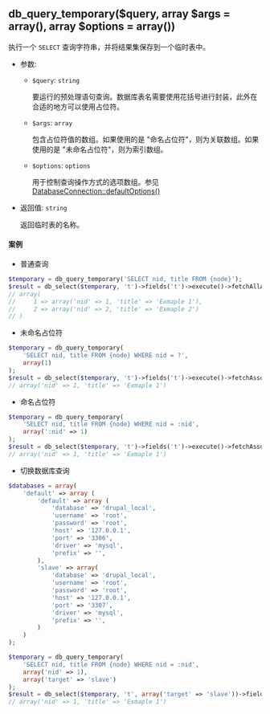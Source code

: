 ## db_query_temporary($query, array $args = array(), array $options = array())

执行一个 `SELECT` 查询字符串，并将结果集保存到一个临时表中。

- 参数:
  - `$query`: `string`

    要运行的预处理语句查询。数据库表名需要使用花括号进行封装，此外在合适的地方可以使用占位符。

  - `$args`: `array`

    包含占位符值的数组。如果使用的是 "命名占位符"，则为关联数组。如果使用的是 "未命名占位符"，则为索引数组。

  - `$options`: `options`

    用于控制查询操作方式的选项数组。参见 [DatabaseConnection::defaultOptions()](./DatabaseConnection.html#defaultOptions)

- 返回值: `string`

    返回临时表的名称。


#### 案例
- 普通查询
```php
$temporary = db_query_temporary('SELECT nid, title FROM {node}');
$result = db_select($temporary, 't')->fields('t')->execute()->fetchAllAssoc('nid');
// array(
//     1 => array('nid' => 1, 'title' => 'Exmaple 1'),
//     2 => array('nid' => 2, 'title' => 'Exmaple 2')
// )
```

- 未命名占位符
```php
$temporary = db_query_temporary(
    'SELECT nid, title FROM {node} WHERE nid = ?',
    array(1)
);
$result = db_select($temporary, 't')->fields('t')->execute()->fetchAssoc();
// array('nid' => 1, 'title' => 'Exmaple 1')
```

- 命名占位符
```php
$temporary = db_query_temporary(
    'SELECT nid, title FROM {node} WHERE nid = :nid',
    array(':nid' => 1)
);
$result = db_select($temporary, 't')->fields('t')->execute()->fetchAssoc();
// array('nid' => 1, 'title' => 'Exmaple 1')
```

- 切换数据库查询
```php
$databases = array(
    'default' => array (
        'default' => array (
            'database' => 'drupal_local',
            'username' => 'root',
            'password' => 'root',
            'host' => '127.0.0.1',
            'port' => '3306',
            'driver' => 'mysql',
            'prefix' => '',
        ),
        'slave' => array(
            'database' => 'drupal_local',
            'username' => 'root',
            'password' => 'root',
            'host' => '127.0.0.1',
            'port' => '3307',
            'driver' => 'mysql',
            'prefix' => '',
        )
    )
);

$temporary = db_query_temporary(
    'SELECT nid, title FROM {node} WHERE nid = :nid',
    array('nid' => 1),
    array('target' => 'slave')
);
$result = db_select($temporary, 't', array('target' => 'slave'))->fields('t')->execute()->fetchAssoc();
// array('nid' => 1, 'title' => 'Exmaple 1')
```
